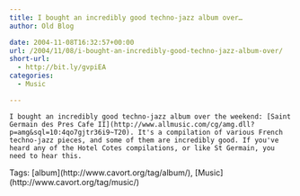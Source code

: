 ```yaml
---
title: I bought an incredibly good techno-jazz album over…
author: Old Blog

date: 2004-11-08T16:32:57+00:00
url: /2004/11/08/i-bought-an-incredibly-good-techno-jazz-album-over/
short-url:
  - http://bit.ly/gvpiEA
categories:
  - Music

---
```

<div class='microid-http+http:sha1:31aacd4f1d6a33b1bff07c5d6a5dfe2af36a427a'>
  
    I bought an incredibly good techno-jazz album over the weekend: [Saint Germain des Pres Cafe II](http://www.allmusic.com/cg/amg.dll?p=amg&sql=10:4qo7gjtr36i9~T20). It's a compilation of various French techno-jazz pieces, and some of them are incredibly good. If you've heard any of the Hotel Cotes compilations, or like St Germain, you need to hear this.
  
</div>

<div class="st-post-tags">
  Tags: [album](http://www.cavort.org/tag/album/), [Music](http://www.cavort.org/tag/music/)<br />
</div>